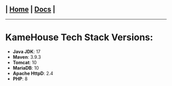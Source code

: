 | [Home](/README.md) | [Docs](/docs/README.md) |
---------------------------------------------------------------

*********************

# KameHouse Tech Stack Versions:

- **Java JDK**: 17
- **Maven**: 3.9.3
- **Tomcat**: 10
- **MariaDB**: 10
- **Apache HttpD**: 2.4
- **PHP**: 8
